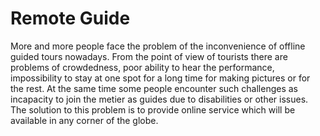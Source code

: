 # Remote Guide

More and more people face the problem of the inconvenience of offline guided tours nowadays. From the point of view of tourists there are problems of crowdedness, poor ability to hear the performance, impossibility to stay at one spot for a long time for making pictures or for the rest. At the same time some people encounter such challenges as incapacity to join the metier as guides due to disabilities or other issues.
The solution to this problem is to provide online service which will be available in any corner of the globe.




